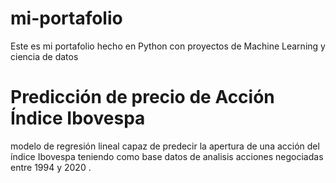 # mi-portafolio
Este es mi portafolio hecho en Python con proyectos de Machine Learning y ciencia de datos
# Predicción de precio de Acción Índice Ibovespa
 modelo de regresión lineal capaz de predecir la apertura de una acción del índice Ibovespa teniendo como base datos de analisis acciones negociadas entre 1994 y 2020 .

 

